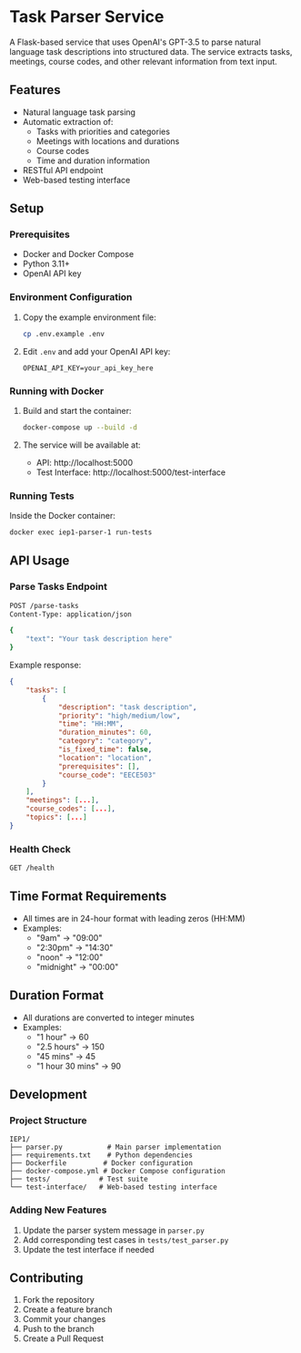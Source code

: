 # Task Parser Service

A Flask-based service that uses OpenAI's GPT-3.5 to parse natural language task descriptions into structured data. The service extracts tasks, meetings, course codes, and other relevant information from text input.

## Features

- Natural language task parsing
- Automatic extraction of:
  - Tasks with priorities and categories
  - Meetings with locations and durations
  - Course codes
  - Time and duration information
- RESTful API endpoint
- Web-based testing interface

## Setup

### Prerequisites

- Docker and Docker Compose
- Python 3.11+
- OpenAI API key

### Environment Configuration

1. Copy the example environment file:
   ```bash
   cp .env.example .env
   ```

2. Edit `.env` and add your OpenAI API key:
   ```
   OPENAI_API_KEY=your_api_key_here
   ```

### Running with Docker

1. Build and start the container:
   ```bash
   docker-compose up --build -d
   ```

2. The service will be available at:
   - API: http://localhost:5000
   - Test Interface: http://localhost:5000/test-interface

### Running Tests

Inside the Docker container:
```bash
docker exec iep1-parser-1 run-tests
```

## API Usage

### Parse Tasks Endpoint

```bash
POST /parse-tasks
Content-Type: application/json

{
    "text": "Your task description here"
}
```

Example response:
```json
{
    "tasks": [
        {
            "description": "task description",
            "priority": "high/medium/low",
            "time": "HH:MM",
            "duration_minutes": 60,
            "category": "category",
            "is_fixed_time": false,
            "location": "location",
            "prerequisites": [],
            "course_code": "EECE503"
        }
    ],
    "meetings": [...],
    "course_codes": [...],
    "topics": [...]
}
```

### Health Check

```bash
GET /health
```

## Time Format Requirements

- All times are in 24-hour format with leading zeros (HH:MM)
- Examples:
  - "9am" → "09:00"
  - "2:30pm" → "14:30"
  - "noon" → "12:00"
  - "midnight" → "00:00"

## Duration Format

- All durations are converted to integer minutes
- Examples:
  - "1 hour" → 60
  - "2.5 hours" → 150
  - "45 mins" → 45
  - "1 hour 30 mins" → 90

## Development

### Project Structure

```
IEP1/
├── parser.py           # Main parser implementation
├── requirements.txt    # Python dependencies
├── Dockerfile         # Docker configuration
├── docker-compose.yml # Docker Compose configuration
├── tests/            # Test suite
└── test-interface/   # Web-based testing interface
```

### Adding New Features

1. Update the parser system message in `parser.py`
2. Add corresponding test cases in `tests/test_parser.py`
3. Update the test interface if needed

## Contributing

1. Fork the repository
2. Create a feature branch
3. Commit your changes
4. Push to the branch
5. Create a Pull Request 
